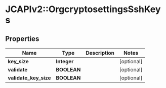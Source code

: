# JCAPIv2::OrgcryptosettingsSshKeys

## Properties
Name | Type | Description | Notes
------------ | ------------- | ------------- | -------------
**key_size** | **Integer** |  | [optional] 
**validate** | **BOOLEAN** |  | [optional] 
**validate_key_size** | **BOOLEAN** |  | [optional] 



